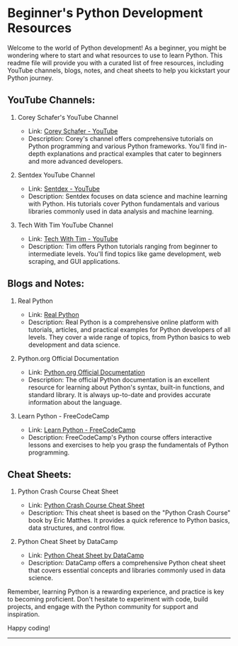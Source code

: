 # Beginner's Python Development Resources

Welcome to the world of Python development! As a beginner, you might be wondering where to start and what resources to use to learn Python. This readme file will provide you with a curated list of free resources, including YouTube channels, blogs, notes, and cheat sheets to help you kickstart your Python journey.

## YouTube Channels:

1. Corey Schafer's YouTube Channel
   - Link: [Corey Schafer - YouTube](https://www.youtube.com/user/schafer5)
   - Description: Corey's channel offers comprehensive tutorials on Python programming and various Python frameworks. You'll find in-depth explanations and practical examples that cater to beginners and more advanced developers.

2. Sentdex YouTube Channel
   - Link: [Sentdex - YouTube](https://www.youtube.com/user/sentdex)
   - Description: Sentdex focuses on data science and machine learning with Python. His tutorials cover Python fundamentals and various libraries commonly used in data analysis and machine learning.

3. Tech With Tim YouTube Channel
   - Link: [Tech With Tim - YouTube](https://www.youtube.com/channel/UC4JX40jDee_tINbkjycV4Sg)
   - Description: Tim offers Python tutorials ranging from beginner to intermediate levels. You'll find topics like game development, web scraping, and GUI applications.

## Blogs and Notes:

1. Real Python
   - Link: [Real Python](https://realpython.com/)
   - Description: Real Python is a comprehensive online platform with tutorials, articles, and practical examples for Python developers of all levels. They cover a wide range of topics, from Python basics to web development and data science.

2. Python.org Official Documentation
   - Link: [Python.org Official Documentation](https://docs.python.org/3/)
   - Description: The official Python documentation is an excellent resource for learning about Python's syntax, built-in functions, and standard library. It is always up-to-date and provides accurate information about the language.

3. Learn Python - FreeCodeCamp
   - Link: [Learn Python - FreeCodeCamp](https://www.freecodecamp.org/learn/)
   - Description: FreeCodeCamp's Python course offers interactive lessons and exercises to help you grasp the fundamentals of Python programming.

## Cheat Sheets:

1. Python Crash Course Cheat Sheet
   - Link: [Python Crash Course Cheat Sheet](https://ehmatthes.github.io/pcc/cheatsheets/README.html)
   - Description: This cheat sheet is based on the "Python Crash Course" book by Eric Matthes. It provides a quick reference to Python basics, data structures, and control flow.

2. Python Cheat Sheet by DataCamp
   - Link: [Python Cheat Sheet by DataCamp](https://www.datacamp.com/community/data-science-cheatsheets)
   - Description: DataCamp offers a comprehensive Python cheat sheet that covers essential concepts and libraries commonly used in data science.

Remember, learning Python is a rewarding experience, and practice is key to becoming proficient. Don't hesitate to experiment with code, build projects, and engage with the Python community for support and inspiration.

Happy coding!

---
